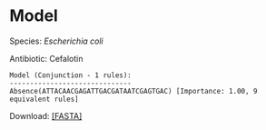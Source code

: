 
# Model

Species: *Escherichia coli*

Antibiotic: Cefalotin

```
Model (Conjunction - 1 rules):
------------------------------
Absence(ATTACAACGAGATTGACGATAATCGAGTGAC) [Importance: 1.00, 9 equivalent rules]

```

Download: [[FASTA]](./model.fasta)

